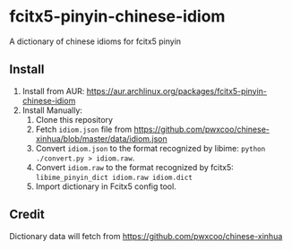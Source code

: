 # fcitx5-pinyin-chinese-idiom
A dictionary of chinese idioms for fcitx5 pinyin

## Install
1. Install from AUR: https://aur.archlinux.org/packages/fcitx5-pinyin-chinese-idiom
2. Install Manually:  
    1. Clone this repository
    2. Fetch `idiom.json` file from https://github.com/pwxcoo/chinese-xinhua/blob/master/data/idiom.json
    3. Convert `idiom.json` to the format recognized by libime: `python ./convert.py > idiom.raw`.
    4. Convert `idiom.raw` to the format recognized by fcitx5: `libime_pinyin_dict idiom.raw idiom.dict`
    5. Import dictionary in Fcitx5 config tool.

## Credit
Dictionary data will fetch from https://github.com/pwxcoo/chinese-xinhua
